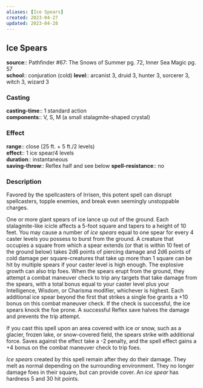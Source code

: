 ```yaml
---
aliases: [Ice Spears]
created: 2023-04-27
updated: 2023-04-28
---
```


## Ice Spears

**source**:: Pathfinder \#67: The Snows of Summer pg. 72, Inner Sea Magic pg. 57  
**school**:: conjuration (cold)
**level**:: arcanist 3, druid 3, hunter 3, sorcerer 3, witch 3, wizard 3

### Casting

**casting-time**:: 1 standard action  
**components**:: V, S, M (a small stalagmite-shaped crystal)

### Effect

**range**:: close (25 ft. + 5 ft./2 levels)  
**effect**:: 1 ice spear/4 levels  
**duration**:: instantaneous  
**saving-throw**:: Reflex half and see below
**spell-resistance**:: no

### Description

Favored by the spellcasters of Irrisen, this potent spell can disrupt spellcasters, topple enemies, and break even seemingly unstoppable charges.  
  
One or more giant spears of ice lance up out of the ground. Each stalagmite-like icicle affects a 5-foot square and tapers to a height of 10 feet. You may cause a number of *ice spears* equal to one spear for every 4 caster levels you possess to burst from the ground. A creature that occupies a square from which a spear extends (or that is within 10 feet of the ground below) takes 2d6 points of piercing damage and 2d6 points of cold damage per square-creatures that take up more than 1 square can be hit by multiple spears if your caster level is high enough. The explosive growth can also trip foes. When the spears erupt from the ground, they attempt a combat maneuver check to trip any targets that take damage from the spears, with a total bonus equal to your caster level plus your Intelligence, Wisdom, or Charisma modifier, whichever is highest. Each additional ice spear beyond the first that strikes a single foe grants a +10 bonus on this combat maneuver check. If the check is successful, the ice spears knock the foe prone. A successful Reflex save halves the damage and prevents the trip attempt.  
  
If you cast this spell upon an area covered with ice or snow, such as a glacier, frozen lake, or snow-covered field, the spears strike with additional force. Saves against the effect take a -2 penalty, and the spell effect gains a +4 bonus on the combat maneuver check to trip foes.  
  
*Ice spears* created by this spell remain after they do their damage. They melt as normal depending on the surrounding environment. They no longer damage foes in their square, but can provide cover. An *ice spear* has hardness 5 and 30 hit points.
